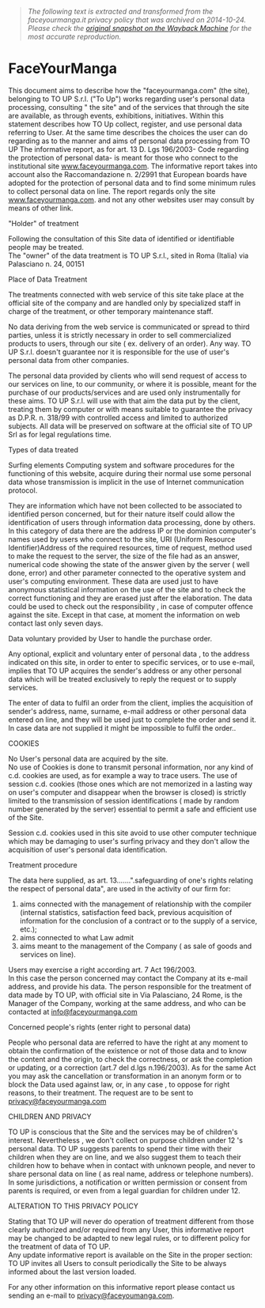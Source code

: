 > *The following text is extracted and transformed from the faceyourmanga.it privacy policy that was archived on 2014-10-24. Please check the [original snapshot on the Wayback Machine](https://web.archive.org/web/20141024095857id_/http%3A//www.faceyourmanga.it/page.php%3Fid%3Dprivacy) for the most accurate reproduction.*

# FaceYourManga

This document aims to describe how the "faceyourmanga.com" (the site), belonging to TO UP S.r.l. ("To Up") works regarding user's personal data processing, consulting " the site" and of the services that through the site are available, as through events, exhibitions, initiatives. Within this statement describes how TO Up collect, register, and use personal data referring to User. At the same time describes the choices the user can do regarding as to the manner and aims of personal data processing from TO UP The informative report, as for art. 13 D. Lgs 196/2003- Code regarding the protection of personal data- is meant for those who connect to the institutional site www.faceyourmanga.com. The informative report takes into account also the Raccomandazione n. 2/2991 that European boards have adopted for the protection of personal data and to find some minimum rules to collect personal data on line. The report regards only the site www.faceyourmanga.com. and not any other websites user may consult by means of other link. 

"Holder" of treatment

Following the consultation of this Site data of identified or identifiable people may be treated.  
The "owner" of the data treatment is TO UP S.r.l., sited in Roma (Italia) via Palasciano n. 24, 00151 

Place of Data Treatment 

The treatments connected with web service of this site take place at the official site of the company and are handled only by specialized staff in charge of the treatment, or other temporary maintenance staff. 

No data deriving from the web service is communicated or spread to third parties, unless it is strictly necessary in order to sell commercialized products to users, through our site ( ex. delivery of an order). Any way. TO UP S.r.l. doesn't guarantee nor it is responsible for the use of user's personal data from other companies. 

The personal data provided by clients who will send request of access to our services on line, to our community, or where it is possible, meant for the purchase of our products/services and are used only instrumentally for these aims. TO UP S.r.l. will use with that aim the data put by the client, treating them by computer or with means suitable to guarantee the privacy as D.P.R. n. 318/99 with controlled access and limited to authorized subjects. All data will be preserved on software at the official site of TO UP Srl as for legal regulations time. 

Types of data treated

Surfing elements Computing system and software procedures for the functioning of this website, acquire during their normal use some personal data whose transmission is implicit in the use of Internet communication protocol. 

They are information which have not been collected to be associated to identified person concerned, but for their nature itself could allow the identification of users through information data processing, done by others. In this category of data there are the address IP or the dominion computer's names used by users who connect to the site, URI (Uniform Resource Identifier)Address of the required resources, time of request, method used to make the request to the server, the size of the file had as an answer, numerical code showing the state of the answer given by the server ( well done, error) and other parameter connected to the operative system and user's computing environment. These data are used just to have anonymous statistical information on the use of the site and to check the correct functioning and they are erased just after the elaboration. The data could be used to check out the responsibility , in case of computer offence against the site. Except in that case, at moment the information on web contact last only seven days. 

Data voluntary provided by User to handle the purchase order. 

Any optional, explicit and voluntary enter of personal data , to the address indicated on this site, in order to enter to specific services, or to use e-mail, implies that TO UP acquires the sender's address or any other personal data which will be treated exclusively to reply the request or to supply services. 

The enter of data to fulfil an order from the client, implies the acquisition of sender's address, name, surname, e-mail address or other personal data entered on line, and they will be used just to complete the order and send it. In case data are not supplied it might be impossible to fulfil the order.. 

COOKIES

No User's personal data are acquired by the site.  
No use of Cookies is done to transmit personal information, nor any kind of c.d. cookies are used, as for example a way to trace users. The use of session c.d. cookies (those ones which are not memorized in a lasting way on user's computer and disappear when the browser is closed) is strictly limited to the transmission of session identifications ( made by random number generated by the server) essential to permit a safe and efficient use of the Site. 

Session c.d. cookies used in this site avoid to use other computer technique which may be damaging to user's surfing privacy and they don't allow the acquisition of user's personal data identification. 

Treatment procedure

The data here supplied, as art. 13…….".safeguarding of one's rights relating the respect of personal data", are used in the activity of our firm for:  
1) aims connected with the management of relationship with the compiler (internal statistics, satisfaction feed back, previous acquisition of information for the conclusion of a contract or to the supply of a service, etc.);  
2) aims connected to what Law admit  
3) aims meant to the management of the Company ( as sale of goods and services on line). 

Users may exercise a right according art. 7 Act 196/2003.  
In this case the person concerned may contact the Company at its e-mail address, and provide his data. The person responsible for the treatment of data made by TO UP, with official site in Via Palasciano, 24 Rome, is the Manager of the Company, working at the same address, and who can be contacted at [info@faceyourmanga.com](mailto:info@faceyourmanga.com)

Concerned people's rights (enter right to personal data)

People who personal data are referred to have the right at any moment to obtain the confirmation of the existence or not of those data and to know the content and the origin, to check the correctness, or ask the completion or updating, or a correction (art.7 del d.lgs n.196/2003). As for the same Act you may ask the cancellation or transformation in an anonym form or to block the Data used against law, or, in any case , to oppose for right reasons, to their treatment. The request are to be sent to [privacy@faceyourmanga.com](mailto:privacy@faceyourmanga.com)

CHILDREN AND PRIVACY

TO UP is conscious that the Site and the services may be of children's interest. Nevertheless , we don't collect on purpose children under 12 's personal data. TO UP suggests parents to spend their time with their children when they are on line, and we also suggest them to teach their children how to behave when in contact with unknown people, and never to share personal data on line ( as real name, address or telephone numbers). In some jurisdictions, a notification or written permission or consent from parents is required, or even from a legal guardian for children under 12.

ALTERATION TO THIS PRIVACY POLICY

Stating that TO UP will never do operation of treatment different from those clearly authorized and/or required from any User, this informative report may be changed to be adapted to new legal rules, or to different policy for the treatment of data of TO UP.  
Any update informative report is available on the Site in the proper section: TO UP invites all Users to consult periodically the Site to be always informed about the last version loaded. 

For any other information on this informative report please contact us sending an e-mail to [privacy@faceyoumanga.com](mailto:privacy@faceyoumanga.com). 
